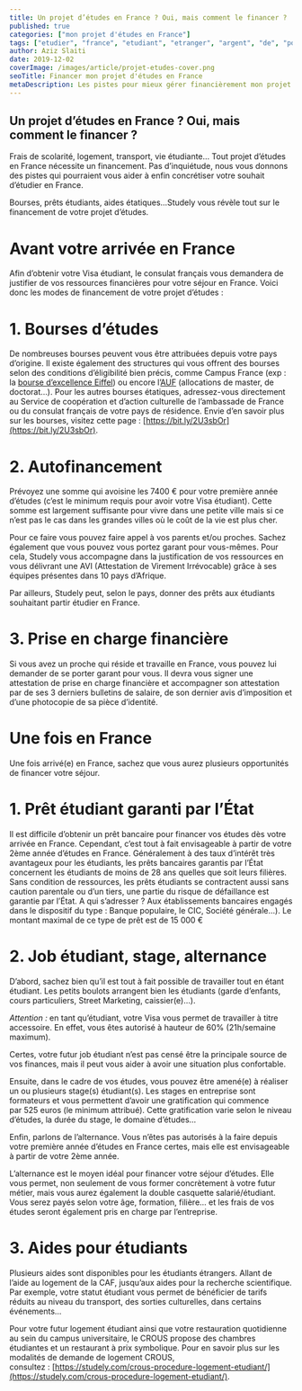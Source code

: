 ```yaml
---
title: Un projet d’études en France ? Oui, mais comment le financer ?
published: true
categories: ["mon projet d'études en France"]
tags: ["etudier", "france", "etudiant", "etranger", "argent", "de", "poche", "financement", "bourses", "garant"]
author: Aziz Slaiti
date: 2019-12-02
coverImage: /images/article/projet-etudes-cover.png
seoTitle: Financer mon projet d'études en France
metaDescription: Les pistes pour mieux gérer financièrement mon projet d'études en France
---
```


## Un projet d’études en France ? Oui, mais comment le financer ?

Frais de scolarité, logement, transport, vie étudiante… Tout projet d’études en France nécessite un financement. Pas d’inquiétude, nous vous donnons des pistes qui pourraient vous aider à enfin concrétiser votre souhait d’étudier en France.

Bourses, prêts étudiants, aides étatiques…Studely vous révèle tout sur le financement de votre projet d’études.

# **Avant votre arrivée en France**

Afin d’obtenir votre Visa étudiant, le consulat français vous demandera de justifier de vos ressources financières pour votre séjour en France. Voici donc les modes de financement de votre projet d’études :

# **1. Bourses d’études**

De nombreuses bourses peuvent vous être attribuées depuis votre pays d’origine. Il existe également des structures qui vous offrent des bourses selon des conditions d’éligibilité bien précis, comme Campus France (exp : la [bourse d’excellence Eiffel](https://www.campusfrance.org/fr/le-programme-de-bourses-d-excellence-eiffel)) ou encore l’[AUF](https://www.auf.org/ressources-et-services/bourses/) (allocations de master, de doctorat…). Pour les autres bourses étatiques, adressez-vous directement au Service de coopération et d’action culturelle de l’ambassade de France ou du consulat français de votre pays de résidence. Envie d’en savoir plus sur les bourses, visitez cette page : [https://bit.ly/2U3sbOr](https://bit.ly/2U3sbOr).

# **2. Autofinancement**

Prévoyez une somme qui avoisine les 7400 € pour votre première année d’études (c’est le minimum requis pour avoir votre Visa étudiant). Cette somme est largement suffisante pour vivre dans une petite ville mais si ce n’est pas le cas dans les grandes villes où le coût de la vie est plus cher.

Pour ce faire vous pouvez faire appel à vos parents et/ou proches. Sachez également que vous pouvez vous portez garant pour vous-mêmes. Pour cela, Studely vous accompagne dans la justification de vos ressources en vous délivrant une AVI (Attestation de Virement Irrévocable) grâce à ses équipes présentes dans 10 pays d’Afrique.

Par ailleurs, Studely peut, selon le pays, donner des prêts aux étudiants souhaitant partir étudier en France.

# **3. Prise en charge financière**

Si vous avez un proche qui réside et travaille en France, vous pouvez lui demander de se porter garant pour vous. Il devra vous signer une attestation de prise en charge financière et accompagner son attestation par de ses 3 derniers bulletins de salaire, de son dernier avis d’imposition et d’une photocopie de sa pièce d’identité.

# **Une fois en France**

Une fois arrivé(e) en France, sachez que vous aurez plusieurs opportunités de financer votre séjour.

# **1. Prêt étudiant garanti par l’État**

Il est difficile d’obtenir un prêt bancaire pour financer vos études dès votre arrivée en France. Cependant, c’est tout à fait envisageable à partir de votre 2ème année d’études en France. Généralement à des taux d’intérêt très avantageux pour les étudiants, les prêts bancaires garantis par l’État concernent les étudiants de moins de 28 ans quelles que soit leurs filières. Sans condition de ressources, les prêts étudiants se contractent aussi sans caution parentale ou d’un tiers, une partie du risque de défaillance est garantie par l’État. A qui s’adresser ? Aux établissements bancaires engagés dans le dispositif du type : Banque populaire, le CIC, Société générale…). Le montant maximal de ce type de prêt est de 15 000 €

# **2. Job étudiant, stage, alternance**

D’abord, sachez bien qu’il est tout à fait possible de travailler tout en étant étudiant. Les petits boulots arrangent bien les étudiants (garde d’enfants, cours particuliers, Street Marketing, caissier(e)…).

*Attention :* en tant qu’étudiant, votre Visa vous permet de travailler à titre accessoire. En effet, vous êtes autorisé à hauteur de 60% (21h/semaine maximum).

Certes, votre futur job étudiant n’est pas censé être la principale source de vos finances, mais il peut vous aider à avoir une situation plus confortable.

Ensuite, dans le cadre de vos études, vous pouvez être amené(e) à réaliser un ou plusieurs stage(s) étudiant(s). Les stages en entreprise sont formateurs et vous permettent d’avoir une gratification qui commence par 525 euros (le minimum attribué). Cette gratification varie selon le niveau d’études, la durée du stage, le domaine d’études…

Enfin, parlons de l’alternance. Vous n’êtes pas autorisés à la faire depuis votre première année d’études en France certes, mais elle est envisageable à partir de votre 2ème année.

L’alternance est le moyen idéal pour financer votre séjour d’études. Elle vous permet, non seulement de vous former concrètement à votre futur métier, mais vous aurez également la double casquette salarié/étudiant. Vous serez payés selon votre âge, formation, filière… et les frais de vos études seront également pris en charge par l’entreprise.

# **3. Aides pour étudiants**

Plusieurs aides sont disponibles pour les étudiants étrangers. Allant de l’aide au logement de la CAF, jusqu’aux aides pour la recherche scientifique. Par exemple, votre statut étudiant vous permet de bénéficier de tarifs réduits au niveau du transport, des sorties culturelles, dans certains événements…

Pour votre futur logement étudiant ainsi que votre restauration quotidienne au sein du campus universitaire, le CROUS propose des chambres étudiantes et un restaurant à prix symbolique. Pour en savoir plus sur les modalités de demande de logement CROUS, consultez : [https://studely.com/crous-procedure-logement-etudiant/](https://studely.com/crous-procedure-logement-etudiant/).